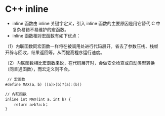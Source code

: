 # C++ inline

* inline 函数由 inline 关键字定义，引入 inline 函数的主要原因是用它替代 C 中复杂易错不易维护的宏函数。
* inline 函数相对宏函数有如下优点：

（1）内联函数同宏函数一样将在被调用处进行代码展开，省去了参数压栈、栈帧开辟与回收，结果返回等，从而提高程序运行速度。

（2）内联函数相比宏函数来说，在代码展开时，会做安全检查或自动类型转换（同普通函数），而宏定义则不会。

```
 // 宏函数
#define MAX(a，b) ((a)>(b)?(a):(b))

// 内联函数
inline int MAX(int a，int b) {
	return a>b?a:b；
}
```
